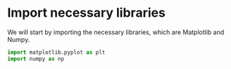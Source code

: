 # Import necessary libraries

We will start by importing the necessary libraries, which are Matplotlib and Numpy.

```python
import matplotlib.pyplot as plt
import numpy as np
```
